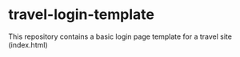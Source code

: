 # travel-login-template
This repository contains a basic login page template for a travel site (index.html)
